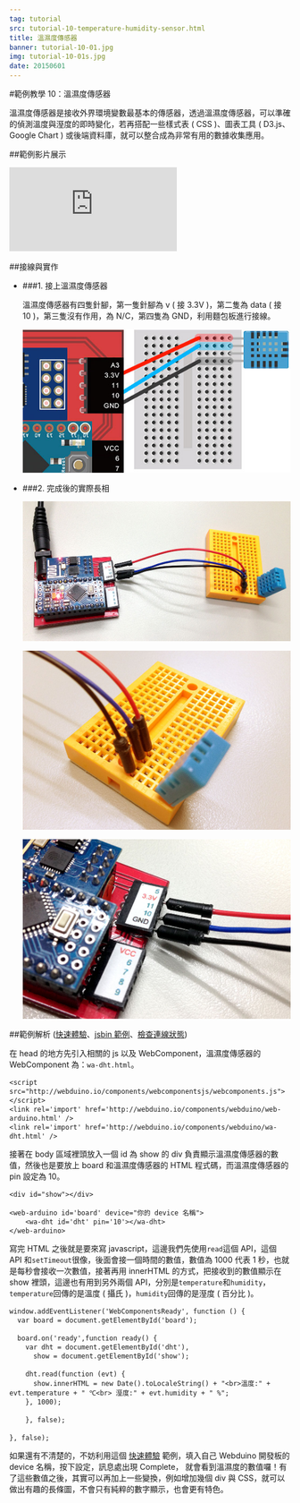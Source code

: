 ```yaml
---
tag: tutorial
src: tutorial-10-temperature-humidity-sensor.html
title: 溫濕度傳感器
banner: tutorial-10-01.jpg
img: tutorial-10-01s.jpg
date: 20150601
---
```


<!-- @@master  = ../../_layout.html-->

<!-- @@block  =  meta-->

<title>範例教學 10：溫濕度傳感器 :::: Webduino = Web × Arduino</title>

<meta name="description" content="溫濕度傳感器是接收外界環境變數最基本的傳感器，透過溫濕度傳感器，可以準確的偵測溫度與溼度的即時變化，若再搭配一些樣式表 ( CSS )、圖表工具 ( D3.js、Google Chart ) 或後端資料庫，就可以整合成為非常有用的數據收集應用。">

<meta itemprop="description" content="溫濕度傳感器是接收外界環境變數最基本的傳感器，透過溫濕度傳感器，可以準確的偵測溫度與溼度的即時變化，若再搭配一些樣式表 ( CSS )、圖表工具 ( D3.js、Google Chart ) 或後端資料庫，就可以整合成為非常有用的數據收集應用。">

<meta property="og:description" content="溫濕度傳感器是接收外界環境變數最基本的傳感器，透過溫濕度傳感器，可以準確的偵測溫度與溼度的即時變化，若再搭配一些樣式表 ( CSS )、圖表工具 ( D3.js、Google Chart ) 或後端資料庫，就可以整合成為非常有用的數據收集應用。">

<meta property="og:title" content="範例教學 10：溫濕度傳感器" >

<meta property="og:url" content="http://webduino.io/tutorials/tutorial-10-temperature-humidity-sensor.html">

<meta property="og:image" content="http://webduino.io/img/tutorials/tutorial-10-01s.jpg">

<meta itemprop="image" content="http://webduino.io/img/tutorials/tutorial-10-01s.jpg">

<include src="../_include-tutorials.html"></include>

<!-- @@close-->



<!-- @@block  =  tutorials-->
#範例教學 10：溫濕度傳感器

溫濕度傳感器是接收外界環境變數最基本的傳感器，透過溫濕度傳感器，可以準確的偵測溫度與溼度的即時變化，若再搭配一些樣式表 ( CSS )、圖表工具 ( D3.js、Google Chart ) 或後端資料庫，就可以整合成為非常有用的數據收集應用。

##範例影片展示

<iframe class="youtube" src="https://www.youtube.com/embed/k4uvbTb8ih8" frameborder="0" allowfullscreen></iframe>

##接線與實作

- ###1. 接上溫濕度傳感器

	溫濕度傳感器有四隻針腳，第一隻針腳為 v ( 接 3.3V )，第二隻為 data ( 接 10 )，第三隻沒有作用，為 N/C，第四隻為 GND，利用麵包板進行接線。

	![](../img/tutorials/tutorial-10-02.jpg)

- ###2. 完成後的實際長相

	![](../img/tutorials/tutorial-10-03.jpg)

	![](../img/tutorials/tutorial-10-04.jpg)

	![](../img/tutorials/tutorial-10-05.jpg)

##範例解析 ([快速體驗](http://webduinoio.github.io/samples/content/dht/index.html)、[jsbin 範例](http://jsbin.com/nomovi/7/edit?html,js,output)、[檢查連線狀態](http://webduino.io/device.html))

在 head 的地方先引入相關的 js 以及 WebComponent，溫濕度傳感器的 WebComponent 為：`wa-dht.html`。

	<script src="http://webduino.io/components/webcomponentsjs/webcomponents.js"></script>
	<link rel='import' href='http://webduino.io/components/webduino/web-arduino.html' />
	<link rel='import' href='http://webduino.io/components/webduino/wa-dht.html' />

接著在 body 區域裡頭放入一個 id 為 show 的 div 負責顯示溫濕度傳感器的數值，然後也是要放上 board 和溫濕度傳感器的 HTML 程式碼，而溫濕度傳感器的 pin 設定為 10。

	<div id="show"></div>

	<web-arduino id='board' device="你的 device 名稱">
		<wa-dht id='dht' pin='10'></wa-dht>
	</web-arduino>

寫完 HTML 之後就是要來寫 javascript，這邊我們先使用`read`這個 API，這個 API 和`setTimeout`很像，後面會接一個時間的數值，數值為 1000 代表 1 秒，也就是每秒會接收一次數值，接著再用 innerHTML 的方式，把接收到的數值顯示在 show 裡頭，這邊也有用到另外兩個 API，分別是`temperature`和`humidity`，`temperature`回傳的是溫度 ( 攝氏 )，`humidity`回傳的是溼度 ( 百分比 )。  

	window.addEventListener('WebComponentsReady', function () {
	  var board = document.getElementById('board');
	  
	  board.on('ready',function ready() {
	    var dht = document.getElementById('dht'),
	      show = document.getElementById('show');

	    dht.read(function (evt) {
	      show.innerHTML = new Date().toLocaleString() + "<br>溫度:" + evt.temperature + " ℃<br> 溼度:" + evt.humidity + " %";
	    }, 1000);
	    
	    }, false);
	    
	}, false);

如果還有不清楚的，不妨利用這個 [快速體驗](http://webduinoio.github.io/samples/content/dht/index.html) 範例，填入自己 Webduino 開發板的 device 名稱，按下設定，訊息處出現 Complete， 就會看到溫濕度的數值囉！有了這些數值之後，其實可以再加上一些變換，例如增加幾個 div 與 CSS，就可以做出有趣的長條圖，不會只有純粹的數字顯示，也會更有特色。

<!-- @@close-->